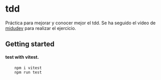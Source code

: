 # tdd
Práctica para mejorar y conocer mejor el tdd. 
Se ha seguido el vídeo de [midudev](https://www.youtube.com/watch?v=_t9l2TwGioc) para realizar el ejercicio.  


## Getting started 

#### test with vitest. 
        npm i vitest
        npm run test 




